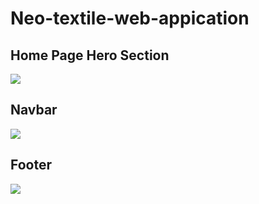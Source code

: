 # Neo-textile-web-appication


<h2>Home Page Hero Section</h2>
<img src="https://github.com/Janith-Sandamal/Neo-textile-web-appication/assets/78975250/658d6dd0-6968-4dac-b34c-780b3e6b1fe8" >




<h2>Navbar</h2>
<img src="https://github.com/Janith-Sandamal/Neo-textile-web-appication/assets/78975250/e9e5a697-3965-4111-b538-7fc58e7f46cd" >




<h2>Footer</h2>
<img src="https://github.com/Janith-Sandamal/Neo-textile-web-appication/assets/78975250/4badbcf9-cf74-485c-9402-dfc73c7d10d0" >






